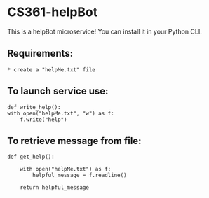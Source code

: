 # CS361-helpBot

This is a helpBot microservice!
You can install it in your Python CLI.

## Requirements:
    * create a "helpMe.txt" file

## To launch service use:

    def write_help():
    with open("helpMe.txt", "w") as f:
        f.write("help")

## To retrieve message from file:

    def get_help():

        with open("helpMe.txt") as f:
            helpful_message = f.readline()

        return helpful_message

